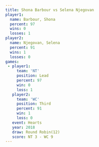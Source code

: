 ```yaml
---
title: Shona Barbour vs Selena Njegovan
player1:                
  name: Barbour, Shona  
  percent: 97           
  wins: 0               
  losses: 1             
player2:                
  name: Njegovan, Selena
  percent: 91           
  wins: 1               
  losses: 0             
games:
 - player1:        
     team: 'NT'    
     position: Lead
     percent: 97   
     win: 0        
     loss: 1       
   player2:         
     team: 'WC'     
     position: Third
     percent: 91    
     win: 1         
     loss: 0        
   event: Hearts        
   year: 2018           
   draw: Round Robin(12)
   score: NT 3 - WC 9   
---
```

